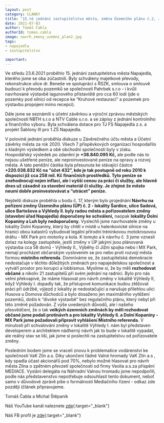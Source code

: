 ```yaml
---
layout: post
category: CLANKY
title: '15.té jednání zastupitelstva města, změna Územního plánu č.2, závěrečný účet města za rok 2020'
date: 2021-07-03
author: Tomáš Čabla
authorId: tomas.cabla
image: navrh_zmeny_uzemni_plan2.jpg
tags: 
- napajedla 
- zastupitelstvo

important: 
---
```

Ve středu 23.6.2021 proběhlo 15. jednání zastupitelstva města Napajedla, kterého jsme se oba zúčastnili. Byly schváleny majetkové převody, rekonstrukce ulice dr. Beneše ve spolupráci s ŘSZK, smlouva o smlouvě budoucí k převodu pozemků se společností Pahrbek s.r.o - i kvůli navrhované výstavbě lagunového přístaviště pro cca 60 lodí (jde o pozemky pod silnicí od recepce ke “Kruhové restauraci” a pozemek pro výstavbu propojení mimo recepci). 

Dále jsme se seznámili s účetní závěrkou a výroční zprávou městských společností NBTH s.r.o a NTV Cable s.r.o. a se zápisy z jednání kontrolního a finančního výboru. Byla schválena dotace pro TJ FS Napajedla z.s. a projekt Šablony III pro 1.ZŠ Napajedla.

V polovině jednání proběhla diskuze u Závěrečného účtu města a Účetní závěrky města za rok 2020. Všech 7 příspěvkových organizací hospodařilo s kladným výsledkem a obě obchodní společnosti byly v zisku. Hospodářský výsledek po zdanění je **+38.840.095 Kč,** ale podle nás to nejsou ušetřené peníze, ale neproinvestované peníze na opravy a rozvoj města. A tato peněžní částka byla přesunuta ke stávající částce **+220.038.832 Kč na “účet 432”, kde je tak postupně od roku 2010 k dispozici již cca 258 mil. Kč finančních prostředků. Tyto peníze se znehodnocují nejen inflací, ale i vyšší cenou za práci či služby, ale hlavně dnes už zásadně za stavební materiál či služby. Je zřejmé že město neumí dobře proinvestovávat a “utrácet” peníze.**


Nejdelší diskuze proběhla u bodu č. 17, kterým bylo projednání **Návrhu na pořízení změny Územního plánu (ÚP) č. 2  - lokality Šardice, ulice Sadová, ulice Bartošova a Výhledy II. byly radou města a pořizovatelem změny (stavební úřad Napajedla) doporučeny ke schválení,** naopak **lokality Dolní Kopaniny a Luh byly nedoporučeny.**  Vyslechli jsme navrhovatele změny u lokality Dolní Kopaniny, který by chtěl v místě u halenkovické silnice na hranici obou katastrů vybudovat legální přírodní tréninkovou motokrosovou dráhu - MX Park pro motorky a kola. K tomuto a k návrhu č. 3 jsme vznesli dotaz na kolegy zastupitele, jestli změny v ÚP jakými jsou plánovaná výstavba cca 58 domů - Výhledy II., Výběhy či Jižní spojka nebo i MX Park, nemají procházet občanským vyslovením se pro nebo proti rozvoji města formou **místního referenda**. Domníváme se, že zastupitelská demokracie nedostačuje v těchto důležitých změnách pro napajedelskou společnost a vytváří prostor pro korupci a lobbismus. Myslíme si, že by měli **rozhodovat občané** a nikoliv 21 zastupitelů při svém jednání na radnici. Bylo pro nás velmi překvapivé, že máme hlasovat pro návrh změny v lokalitě Výhledy II, když Výhledy I. dopadly tak, že přístupové komunikace budou ztěžovat práci při údržbě, výjezd z lokality je nedostačující a narušuje přilehlou ulici Husova u Domova důchodců a bylo dosaženo jen maximálního vytěžení pozemků, došlo k “divoké výstavbě” bez regulačního plánu, který nebyl při této změně požadován. Z výše uvedených důvodů, ale i našeho přesvědčení, že o tak **velkých územních změnách by měli rozhodovat občané jsme podali protinávrh a pro lokality Vyhledy II. a Dolní Kopaniny - MX Park jsme požadovali připravit vyhlášení Místního referenda.** V minulosti při schvalování změny v lokalitě Výhledy I. nám byl představen developerem a architektem nádherný návrh jak to bude v lokalitě vypadat, ale reálný stav se liší, jak jsme si poslechli na zastupitelstvu od pořizovatele změny.

Posledním bodem jsme se vraceli znovu k problematice vodárenství ke společnosti VaK Zlín a.s. Díky ukončení řádné Valné hromady VaK Zlín a.s , kdy spadla účast akcionářů pod 70%, nebylo možné hlasovat pro návrh města Zlína o zpětném převzetí společnosti od firmy Veolia a.s.za přispění MEDIACE. Vyslání delegáta na Náhradní Valnou hromadu jsme nepodpořili, podle nás představenstvo nepotřebuje odsouhlasit tento dokument, neboť samo v důvodové zprávě píše o formálnosti Mediačního řízení - odkaz zde později (článek připravujeme.

Tomáš Čabla a Michal Štěpaník






Náš YouTube kanál naleznete [zde](https://www.youtube.com/channel/UCgoN2Mo3r-xe0iO6N5HRWHA){:target="_blank"}

Náš FB profil je [zde](https://www.facebook.com/piratinapa){:target="_blank"}


